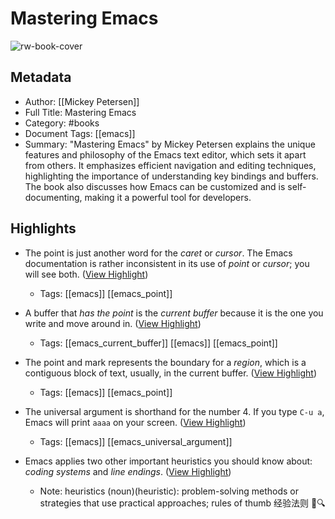 # Mastering Emacs

![rw-book-cover](https://readwise-assets.s3.amazonaws.com/media/reader/parsed_document_assets/242278941/OXZUUQSKsgEmIQkFcMAEI7RXL-IX827liOJtAg9px5c-cove_Zf1Fxgl.jpg)

## Metadata
- Author: [[Mickey Petersen]]
- Full Title: Mastering Emacs
- Category: #books
- Document Tags: [[emacs]] 
- Summary: "Mastering Emacs" by Mickey Petersen explains the unique features and philosophy of the Emacs text editor, which sets it apart from others. It emphasizes efficient navigation and editing techniques, highlighting the importance of understanding key bindings and buffers. The book also discusses how Emacs can be customized and is self-documenting, making it a powerful tool for developers.

## Highlights
- The point is just another word for the *caret* or *cursor*. The Emacs documentation is rather inconsistent in its use of *point* or *cursor*; you will see both. ([View Highlight](https://read.readwise.io/read/01jdjq2dvf5tx1anp553dmvsdp))
    - Tags: [[emacs]] [[emacs_point]] 

- A buffer that *has the point* is the *current buffer* because it is the one you write and move around in. ([View Highlight](https://read.readwise.io/read/01jdjqcr453gakrk344eav3h9n))
    - Tags: [[emacs_current_buffer]] [[emacs]] [[emacs_point]] 

- The point and mark represents the boundary for a *region*, which is a contiguous block of text, usually, in the current buffer. ([View Highlight](https://read.readwise.io/read/01jdjqf1at8sfc4fk7spefszd7))
    - Tags: [[emacs]] [[emacs_point]] 

- The universal argument is shorthand for the number 4. If you type `C-u a`, Emacs will print `aaaa` on your screen. ([View Highlight](https://read.readwise.io/read/01jf3308kffbq8ctx3pkvswx2c))
    - Tags: [[emacs]] [[emacs_universal_argument]] 

- Emacs applies two other important heuristics you should know about: *coding systems* and *line endings*. ([View Highlight](https://read.readwise.io/read/01jr5hs78kcyzmsxwwhx38dmq8))
    - Note: heuristics (noun)(heuristic): problem-solving methods or strategies that use practical approaches; rules of thumb 经验法则 🧠🔍

